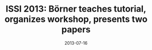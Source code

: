 ---
date: 2013-07-16
title: "ISSI 2013: Börner teaches tutorial, organizes workshop, presents two papers"
source: CNS News
sourceUrl: https://cns.iu.edu//all_news/event/katy_issi2.html
pdfLink: 20130716-cns-news.pdf
---